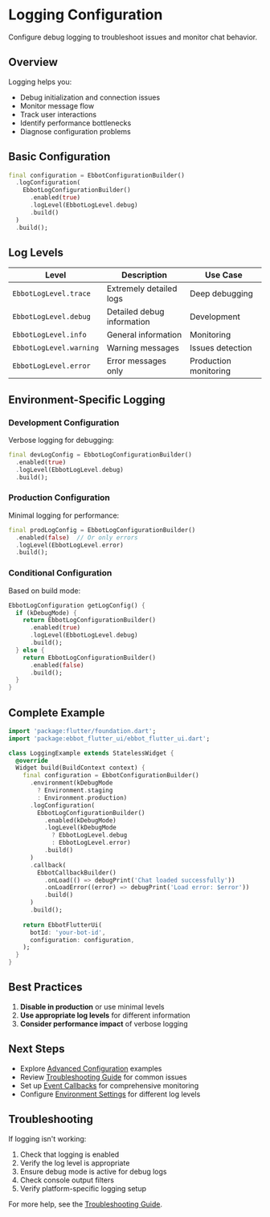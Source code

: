 # Logging Configuration

Configure debug logging to troubleshoot issues and monitor chat behavior.

## Overview

Logging helps you:
- Debug initialization and connection issues
- Monitor message flow
- Track user interactions
- Identify performance bottlenecks
- Diagnose configuration problems

## Basic Configuration

```dart
final configuration = EbbotConfigurationBuilder()
  .logConfiguration(
    EbbotLogConfigurationBuilder()
      .enabled(true)
      .logLevel(EbbotLogLevel.debug)
      .build()
  )
  .build();
```

## Log Levels

| Level | Description | Use Case |
|-------|-------------|----------|
| `EbbotLogLevel.trace` | Extremely detailed logs | Deep debugging |
| `EbbotLogLevel.debug` | Detailed debug information | Development |
| `EbbotLogLevel.info` | General information | Monitoring |
| `EbbotLogLevel.warning` | Warning messages | Issues detection |
| `EbbotLogLevel.error` | Error messages only | Production monitoring |

## Environment-Specific Logging

### Development Configuration
Verbose logging for debugging:

```dart
final devLogConfig = EbbotLogConfigurationBuilder()
  .enabled(true)
  .logLevel(EbbotLogLevel.debug)
  .build();
```

### Production Configuration
Minimal logging for performance:

```dart
final prodLogConfig = EbbotLogConfigurationBuilder()
  .enabled(false)  // Or only errors
  .logLevel(EbbotLogLevel.error)
  .build();
```

### Conditional Configuration
Based on build mode:

```dart
EbbotLogConfiguration getLogConfig() {
  if (kDebugMode) {
    return EbbotLogConfigurationBuilder()
      .enabled(true)
      .logLevel(EbbotLogLevel.debug)
      .build();
  } else {
    return EbbotLogConfigurationBuilder()
      .enabled(false)
      .build();
  }
}
```

## Complete Example

```dart
import 'package:flutter/foundation.dart';
import 'package:ebbot_flutter_ui/ebbot_flutter_ui.dart';

class LoggingExample extends StatelessWidget {
  @override
  Widget build(BuildContext context) {
    final configuration = EbbotConfigurationBuilder()
      .environment(kDebugMode 
        ? Environment.staging 
        : Environment.production)
      .logConfiguration(
        EbbotLogConfigurationBuilder()
          .enabled(kDebugMode)
          .logLevel(kDebugMode 
            ? EbbotLogLevel.debug 
            : EbbotLogLevel.error)
          .build()
      )
      .callback(
        EbbotCallbackBuilder()
          .onLoad(() => debugPrint('Chat loaded successfully'))
          .onLoadError((error) => debugPrint('Load error: $error'))
          .build()
      )
      .build();
    
    return EbbotFlutterUi(
      botId: 'your-bot-id',
      configuration: configuration,
    );
  }
}
```







## Best Practices

1. **Disable in production** or use minimal levels
2. **Use appropriate log levels** for different information
3. **Consider performance impact** of verbose logging

## Next Steps

- Explore [Advanced Configuration](./advanced.md) examples
- Review [Troubleshooting Guide](./troubleshooting.md) for common issues
- Set up [Event Callbacks](./callbacks.md) for comprehensive monitoring
- Configure [Environment Settings](./environments.md) for different log levels

## Troubleshooting

If logging isn't working:

1. Check that logging is enabled
2. Verify the log level is appropriate
3. Ensure debug mode is active for debug logs
4. Check console output filters
5. Verify platform-specific logging setup

For more help, see the [Troubleshooting Guide](./troubleshooting.md).